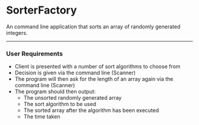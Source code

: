 # SorterFactory

An command line application that sorts an array of randomly generated integers.

---

### User Requirements
* Client is presented with a number of sort algorithms to choose from
* Decision is given via the command line (Scanner)
* The program will then ask for the length of an array again via the command line (Scanner)
* The program should then output:
  + The unsorted randomly generated array
  + The sort algorithm to be used
  + The sorted array after the algorithm has been executed
  + The time taken
